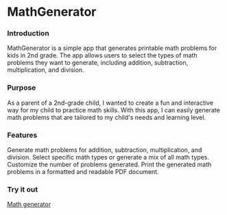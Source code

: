 # MathGenerator

### Introduction

MathGenerator is a simple app that generates printable math problems for kids in 2nd grade. The app allows users to select the types of math problems they want to generate, including addition, subtraction, multiplication, and division.

### Purpose

As a parent of a 2nd-grade child, I wanted to create a fun and interactive way for my child to practice math skills. With this app, I can easily generate math problems that are tailored to my child's needs and learning level.

### Features

Generate math problems for addition, subtraction, multiplication, and division.
Select specific math types or generate a mix of all math types.
Customize the number of problems generated.
Print the generated math problems in a formatted and readable PDF document.

### Try it out

[Math generator](https://thongtin.de/math)
